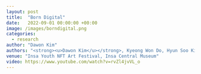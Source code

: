 ```yaml
---
layout: post
title:  "Born Digital"
date:   2022-09-01 00:00:00 +00:00
image: /images/borndigital.png
categories:
  - research
author: "Dawon Kim"
authors: "<strong><u>Dawon Kim</u></strong>, Kyeong Won Do, Hyun Soo Kim, Hyunjin Kim, Gu Yong Kwon, Chang Woo Son, Jae Won Noh, Si Woo Kwon"
venue: "Insa Youth NFT Art Festival, Insa Central Museum"
video: https://www.youtube.com/watch?v=rvZl4jvVL_o
---
```

